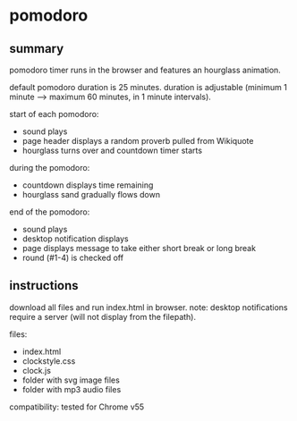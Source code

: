 # pomodoro

## summary

pomodoro timer runs in the browser and features an hourglass animation.

default pomodoro duration is 25 minutes. duration is adjustable (minimum 1 minute --> maximum 60 minutes, in 1 minute intervals).

start of each pomodoro:
* sound plays
* page header displays a random proverb pulled from Wikiquote
* hourglass turns over and countdown timer starts

during the pomodoro:
* countdown displays time remaining
* hourglass sand gradually flows down

end of the pomodoro:
* sound plays
* desktop notification displays
* page displays message to take either short break or long break
* round (#1-4) is checked off

## instructions 

download all files and run index.html in browser. note: desktop notifications require a server (will not display from the filepath).

files:
* index.html
* clockstyle.css
* clock.js
* folder with svg image files
* folder with mp3 audio files

compatibility: tested for Chrome v55